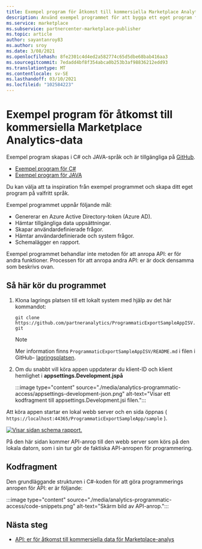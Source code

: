 ```yaml
---
title: Exempel program för åtkomst till kommersiella Marketplace Analytics-data
description: Använd exempel programmet för att bygga ett eget program för kommersiell marknads plats analys.
ms.service: marketplace
ms.subservice: partnercenter-marketplace-publisher
ms.topic: article
author: sayantanroy83
ms.author: sroy
ms.date: 3/08/2021
ms.openlocfilehash: 8fe2301c4d4ed2a582774c65d5dbe68bab416aa3
ms.sourcegitcommit: 7edadd4bf8f354abca0b253b3af98836212edd93
ms.translationtype: MT
ms.contentlocale: sv-SE
ms.lasthandoff: 03/10/2021
ms.locfileid: "102584223"
---
```

# <a name="sample-application-for-accessing-commercial-marketplace-analytics-data"></a>Exempel program för åtkomst till kommersiella Marketplace Analytics-data

Exempel program skapas i C# och JAVA-språk och är tillgängliga på [GitHub](https://github.com/partneranalytics).

- [Exempel program för C#](https://github.com/partneranalytics/ProgrammaticExportSampleAppISV)
- [Exempel program för JAVA](https://github.com/partneranalytics/ProgrammaticExportSampleAppISV_Java)

Du kan välja att ta inspiration från exempel programmet och skapa ditt eget program på valfritt språk.

Exempel programmet uppnår följande mål:

- Genererar en Azure Active Directory-token (Azure AD).
- Hämtar tillgängliga data uppsättningar.
- Skapar användardefinierade frågor.
- Hämtar användardefinierade och system frågor.
- Schemalägger en rapport.

Exempel programmet behandlar inte metoden för att anropa API: er för andra funktioner. Processen för att anropa andra API: er är dock densamma som beskrivs ovan.

## <a name="how-to-run-the-application"></a>Så här kör du programmet

1. Klona lagrings platsen till ett lokalt system med hjälp av det här kommandot:

    `git clone https://github.com/partneranalytics/ProgrammaticExportSampleAppISV.git`

    > [!NOTE]
    > Mer information finns `ProgrammaticExportSampleAppISV/README.md` i filen i GitHub- [lagringsplatsen](https://github.com/partneranalytics/ProgrammaticExportSampleAppISV.git).

1. Om du snabbt vill köra appen uppdaterar du klient-ID och klient hemlighet i **appsettings.Development.jspå**

    :::image type="content" source="./media/analytics-programmatic-access/appsettings-development-json.png" alt-text="Visar ett kodfragment till appsettings.Development.jsi filen.":::

Att köra appen startar en lokal webb server och en sida öppnas ( `https://localhost:44365/ProgrammaticExportSampleApp/sample` ).

[![Visar sidan schema rapport.](./media/analytics-programmatic-access/schedule-report.png)](./media/analytics-programmatic-access/schedule-report.png#lightbox)

På den här sidan kommer API-anrop till den webb server som körs på den lokala datorn, som i sin tur gör de faktiska API-anropen för programmering.

## <a name="code-snippets"></a>Kodfragment

Den grundläggande strukturen i C#-koden för att göra programmerings anropen för API: er är följande:

:::image type="content" source="./media/analytics-programmatic-access/code-snippets.png" alt-text="Skärm bild av API-anrop.":::

## <a name="next-steps"></a>Nästa steg

- [API: er för åtkomst till kommersiella data för Marketplace-analys](analytics-available-apis.md)
